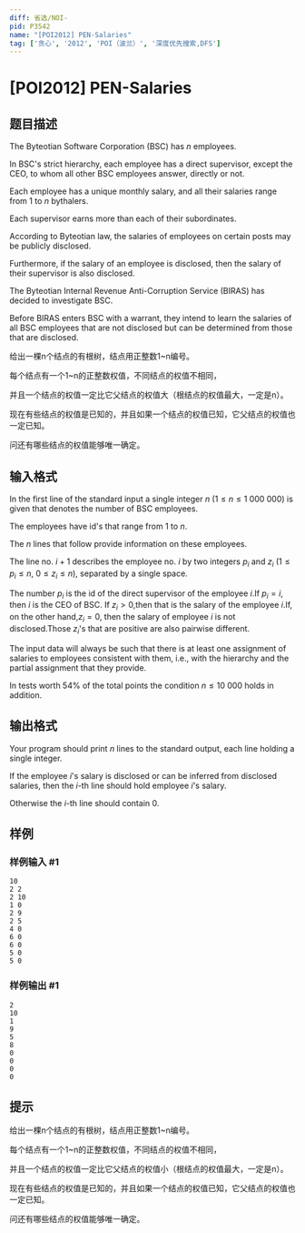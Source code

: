 ```yaml
---
diff: 省选/NOI-
pid: P3542
name: "[POI2012] PEN-Salaries"
tag: ['贪心', '2012', 'POI（波兰）', '深度优先搜索,DFS']
---
```

# [POI2012] PEN-Salaries
## 题目描述

The Byteotian Software Corporation (BSC) has $n$ employees.

In BSC's strict hierarchy, each employee has a direct supervisor, except the CEO, to whom all other BSC employees answer, directly or not.

Each employee has a unique monthly salary, and all their salaries range from 1 to $n$ bythalers.

Each supervisor earns more than each of their subordinates.

According to Byteotian law, the salaries of employees on certain posts may be publicly disclosed.

Furthermore, if the salary of an employee is disclosed, then the salary of their supervisor is also disclosed.

The Byteotian Internal Revenue Anti-Corruption Service (BIRAS) has decided to investigate BSC.

Before BIRAS enters BSC with a warrant, they intend to learn the salaries of all BSC employees    that are not disclosed but can be determined from those that are disclosed.

给出一棵n个结点的有根树，结点用正整数1~n编号。

每个结点有一个1~n的正整数权值，不同结点的权值不相同，

并且一个结点的权值一定比它父结点的权值大（根结点的权值最大，一定是n）。

现在有些结点的权值是已知的，并且如果一个结点的权值已知，它父结点的权值也一定已知。

问还有哪些结点的权值能够唯一确定。

## 输入格式

In the first line of the standard input a single integer $n$ ($1\le n\le 1\ 000\ 000$) is given that denotes the number of BSC employees.

The employees have id's that range from 1 to $n$.

The $n$ lines that follow provide information on these employees.

The line no. $i+1$ describes the employee no. $i$ by two integers $p_i$ and $z_i$ ($1\le p_i\le n$, $0\le z_i\le n$), separated by a single space.

The number $p_i$ is the id of the direct supervisor of the employee $i$.If $p_i=i$, then $i$ is the CEO of BSC. If $z_i>0$,then that is the salary of the employee $i$.If, on the other hand,$z_i=0$, then the salary of employee $i$ is not disclosed.Those $z_i$'s that are positive are also pairwise different.

The input data will always be such that there is at least one assignment of salaries to employees consistent with them, i.e., with the hierarchy and the partial assignment that they provide.

In tests worth 54% of the total points the condition $n\le 10\ 000$  holds in addition.

## 输出格式

Your program should print $n$ lines to the standard output, each line holding a single integer.

If the employee $i$'s salary is disclosed or can be inferred from disclosed salaries, then the $i$-th line should hold employee $i$'s salary.

Otherwise the $i$-th line should contain $0$.

## 样例

### 样例输入 #1
```
10
2 2
2 10
1 0
2 9
2 5
4 0
6 0
6 0
5 0
5 0
```
### 样例输出 #1
```
2
10
1
9
5
8
0
0
0
0
```
## 提示

给出一棵n个结点的有根树，结点用正整数1~n编号。

每个结点有一个1~n的正整数权值，不同结点的权值不相同，

并且一个结点的权值一定比它父结点的权值小（根结点的权值最大，一定是n）。

现在有些结点的权值是已知的，并且如果一个结点的权值已知，它父结点的权值也一定已知。

问还有哪些结点的权值能够唯一确定。

